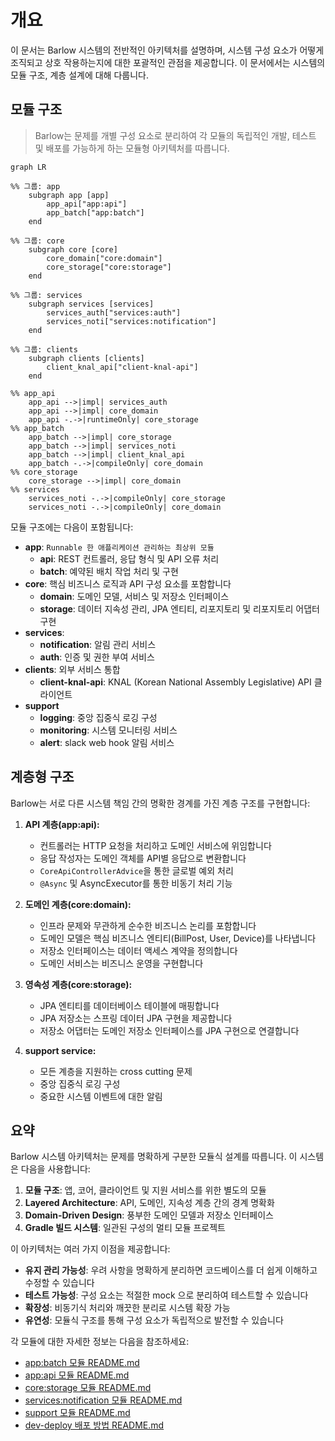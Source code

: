 # 개요

이 문서는 Barlow 시스템의 전반적인 아키텍처를 설명하며, 시스템 구성 요소가 어떻게 조직되고 상호 작용하는지에 대한 포괄적인 관점을 제공합니다. 이 문서에서는 시스템의 모듈 구조, 계층 설계에 대해 다룹니다.

## 모듈 구조

> Barlow는 문제를 개별 구성 요소로 분리하여 각 모듈의 독립적인 개발, 테스트 및 배포를 가능하게 하는 모듈형 아키텍처를 따릅니다.

```mermaid
graph LR

%% 그룹: app
    subgraph app [app]
        app_api["app:api"]
        app_batch["app:batch"]
    end

%% 그룹: core
    subgraph core [core]
        core_domain["core:domain"]
        core_storage["core:storage"]
    end

%% 그룹: services
    subgraph services [services]
        services_auth["services:auth"]
        services_noti["services:notification"]
    end

%% 그룹: clients
    subgraph clients [clients]
        client_knal_api["client-knal-api"]
    end

%% app_api
    app_api -->|impl| services_auth
    app_api -->|impl| core_domain
    app_api -.->|runtimeOnly| core_storage
%% app_batch
    app_batch -->|impl| core_storage
    app_batch -->|impl| services_noti
    app_batch -->|impl| client_knal_api
    app_batch -.->|compileOnly| core_domain
%% core_storage
    core_storage -->|impl| core_domain
%% services
    services_noti -.->|compileOnly| core_storage
    services_noti -.->|compileOnly| core_domain
```

모듈 구조에는 다음이 포함됩니다:

- **app**: `Runnable 한 애플리케이션 관리하는 최상위 모듈`
    - **api**: REST 컨트롤러, 응답 형식 및 API 오류 처리
    - **batch**: 예약된 배치 작업 처리 및 구현
- **core**: 핵심 비즈니스 로직과 API 구성 요소를 포함합니다
    - **domain**: 도메인 모델, 서비스 및 저장소 인터페이스
    - **storage**: 데이터 지속성 관리, JPA 엔티티, 리포지토리 및 리포지토리 어댑터 구현
- **services**:
    - **notification**: 알림 관리 서비스
    - **auth**: 인증 및 권한 부여 서비스
- **clients**: 외부 서비스 통합
    - **client-knal-api**: KNAL (Korean National Assembly Legislative) API 클라이언트
- **support**
    - **logging**: 중앙 집중식 로깅 구성
    - **monitoring**: 시스템 모니터링 서비스
    - **alert**: slack web hook 알림 서비스

## 계층형 구조

Barlow는 서로 다른 시스템 책임 간의 명확한 경계를 가진 계층 구조를 구현합니다:

1. **API 계층(app:api):**
    - 컨트롤러는 HTTP 요청을 처리하고 도메인 서비스에 위임합니다
    - 응답 작성자는 도메인 객체를 API별 응답으로 변환합니다
    - `CoreApiControllerAdvice`을 통한 글로벌 예외 처리
    - `@Async` 및 AsyncExecutor를 통한 비동기 처리 기능

2. **도메인 계층(core:domain):**
    - 인프라 문제와 무관하게 순수한 비즈니스 논리를 포함합니다
    - 도메인 모델은 핵심 비즈니스 엔티티(BillPost, User, Device)를 나타냅니다
    - 저장소 인터페이스는 데이터 액세스 계약을 정의합니다
    - 도메인 서비스는 비즈니스 운영을 구현합니다

3. **영속성 계층(core:storage):**
    - JPA 엔티티를 데이터베이스 테이블에 매핑합니다
    - JPA 저장소는 스프링 데이터 JPA 구현을 제공합니다
    - 저장소 어댑터는 도메인 저장소 인터페이스를 JPA 구현으로 연결합니다

4. **support service:**
    - 모든 계층을 지원하는 cross cutting 문제
    - 중앙 집중식 로깅 구성
    - 중요한 시스템 이벤트에 대한 알림

## 요약

Barlow 시스템 아키텍처는 문제를 명확하게 구분한 모듈식 설계를 따릅니다. 이 시스템은 다음을 사용합니다:

1. **모듈 구조**: 앱, 코어, 클라이언트 및 지원 서비스를 위한 별도의 모듈
2. **Layered Architecture**: API, 도메인, 지속성 계층 간의 경계 명확화
3. **Domain-Driven Design**: 풍부한 도메인 모델과 저장소 인터페이스
4. **Gradle 빌드 시스템**: 일관된 구성의 멀티 모듈 프로젝트

이 아키텍처는 여러 가지 이점을 제공합니다:

- **유지 관리 가능성**: 우려 사항을 명확하게 분리하면 코드베이스를 더 쉽게 이해하고 수정할 수 있습니다
- **테스트 가능성**: 구성 요소는 적절한 mock 으로 분리하여 테스트할 수 있습니다
- **확장성**: 비동기식 처리와 깨끗한 분리로 시스템 확장 가능
- **유연성**: 모듈식 구조를 통해 구성 요소가 독립적으로 발전할 수 있습니다

각 모듈에 대한 자세한 정보는 다음을 참조하세요:

- [app:batch 모듈 README.md](https://github.com/ogongchill/barlow/blob/develop/app/batch/README.md)
- [app:api 모듈 README.md](https://github.com/ogongchill/barlow/blob/develop/app/api/README.md)
- [core:storage 모듈 README.md](https://github.com/ogongchill/barlow/blob/develop/core/storage/README.md)
- [services:notification 모듈 README.md](https://github.com/ogongchill/barlow/tree/develop/core/core-notification)
- [support 모듈 README.md](https://github.com/ogongchill/barlow/tree/develop/support)
- [dev-deploy 배포 방법 README.md](https://github.com/ogongchill/barlow/blob/develop/DEV-DEPLOY.md)
